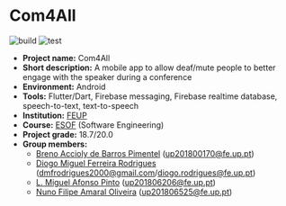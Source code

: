 # Com4All

![build](https://github.com/FEUP-ESOF-2020-21/open-cx-t2g4-bits-please/workflows/build/badge.svg)
![test](https://github.com/FEUP-ESOF-2020-21/open-cx-t2g4-bits-please/workflows/test/badge.svg)

- **Project name:** Com4All
- **Short description:** A mobile app to allow deaf/mute people to better engage with the speaker during a conference
- **Environment:** Android
- **Tools:** Flutter/Dart, Firebase messaging, Firebase realtime database, speech-to-text, text-to-speech
- **Institution:** [FEUP](https://sigarra.up.pt/feup/en/web_page.Inicial)
- **Course:** [ESOF](https://sigarra.up.pt/feup/en/UCURR_GERAL.FICHA_UC_VIEW?pv_ocorrencia_id=459481) (Software Engineering)
- **Project grade:** 18.7/20.0
- **Group members:**
    - [Breno Accioly de Barros Pimentel](https://github.com/BrenoAccioly) (<up201800170@fe.up.pt>)
    - [Diogo Miguel Ferreira Rodrigues](https://github.com/dmfrodrigues) (<dmfrodrigues2000@gmail.com>/<diogo.rodrigues@fe.up.pt>)
    - [L. Miguel Afonso Pinto](https://github.com/rocas777) (<up201806206@fe.up.pt>)
    - [Nuno Filipe Amaral Oliveira](https://github.com/NunationFL) (<up201806525@fe.up.pt>)
